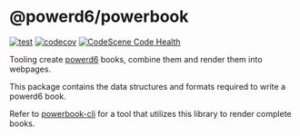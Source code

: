 # @powerd6/powerbook

[![test](https://github.com/powerd6/powerbook/actions/workflows/test.yml/badge.svg)](https://github.com/powerd6/powerbook/actions/workflows/test.yml)
[![codecov](https://codecov.io/gh/powerd6/powerbook/branch/main/graph/badge.svg?token=IBQX6JC4Y9)](https://codecov.io/gh/powerd6/powerbook)
[![CodeScene Code Health](https://codescene.io/projects/25941/status-badges/code-health)](https://codescene.io/projects/25941)

Tooling create [powerd6](https://github.com/powerd6) books, combine them and render them into webpages.

This package contains the data structures and formats required to write a powerd6 book.

Refer to [powerbook-cli](https://github.com/powerd6/powerbook-cli) for a tool that utilizes this library to render complete books.

